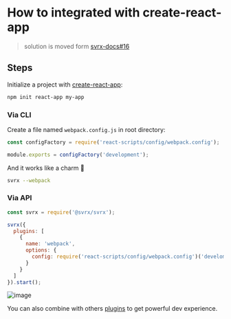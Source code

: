 # How to integrated with create-react-app

> solution is moved form [svrx-docs#16](https://github.com/svrxjs/svrx-docs/issues/16)


## Steps

Initialize a project with [create-react-app](https://github.com/facebook/create-react-app):

```bash
npm init react-app my-app
```

### Via CLI

Create a file named `webpack.config.js` in root directory:

```js
const configFactory = require('react-scripts/config/webpack.config');

module.exports = configFactory('development');
```

And it works like a charm 🎉

```bash
svrx --webpack
```

### Via API

```js
const svrx = require('@svrx/svrx');

svrx({
  plugins: [
    {
      name: 'webpack',
      options: {
        config: require('react-scripts/config/webpack.config')('develoment')
      }
    }
  ]
}).start();
```

![image](https://user-images.githubusercontent.com/2230882/65511690-5299f800-df0a-11e9-95ca-ff88cd65b4ef.png)

You can also combine with others [plugins](https://github.com/search?p=1&q=svrx-plugin&type=Repositories) to get powerful dev experience.
